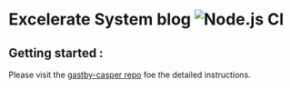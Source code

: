 # Excelerate System blog  ![Node.js CI](https://github.com/exceleratesystems/Excelerate-Systems-Blog-/workflows/Node.js%20CI/badge.svg)

## Getting started : 
Please visit the [gastby-casper repo](https://github.com/scttcper/gatsby-casper) foe the detailed instructions.
